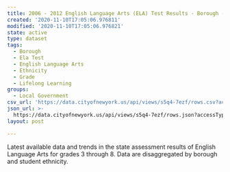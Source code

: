 ```yaml
---
title: 2006 - 2012 English Language Arts (ELA) Test Results - Borough - Ethnicity
created: '2020-11-10T17:05:06.976811'
modified: '2020-11-10T17:05:06.976821'
state: active
type: dataset
tags:
  - Borough
  - Ela Test
  - English Language Arts
  - Ethnicity
  - Grade
  - Lifelong Learning
groups:
  - Local Government
csv_url: 'https://data.cityofnewyork.us/api/views/s5q4-7ezf/rows.csv?accessType=DOWNLOAD'
json_url: >-
  https://data.cityofnewyork.us/api/views/s5q4-7ezf/rows.json?accessType=DOWNLOAD
layout: post

---
```

Latest available data and trends in the state assessment results of English Language Arts for grades 3 through 8. Data are disaggregated by borough and student ethnicity.
